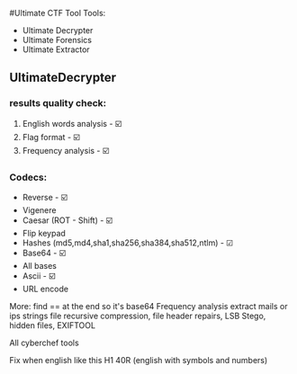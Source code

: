#Ultimate CTF Tool
Tools:
* Ultimate Decrypter
* Ultimate Forensics
* Ultimate Extractor

## UltimateDecrypter

### results quality check:
1) English words analysis - ☑️
2) Flag format - ☑️
3) Frequency analysis - ☑️

### Codecs:
* Reverse - ☑️
* Vigenere
* Caesar  (ROT - Shift) - ☑️
* Flip keypad
* Hashes (md5,md4,sha1,sha256,sha384,sha512,ntlm) - ☑
* Base64 - ☑️
* All bases
* Ascii - ☑️
* URL encode





More:
find == at the end so it's base64
Frequency analysis
extract mails or ips
strings
file
recursive compression, file header repairs, LSB Stego, hidden files,
EXIFTOOL

All cyberchef tools

Fix when english like this H1 40R (english with symbols and numbers) 